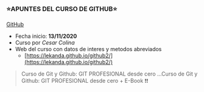 ###         :star:APUNTES DEL CURSO DE GITHUB:star:
[GitHub](https://www.google.com/url?sa=i&url=https%3A%2F%2Fwww.pngegg.com%2Fen%2Fpng-sxwft&psig=AOvVaw1jrdD5UduYvGe0LNQ3kt1h&ust=1605395975149000&source=images&cd=vfe&ved=0CAIQjRxqFwoTCOiwhJrUgO0CFQAAAAAdAAAAABAD)
- Fecha inicio: **13/11/2020**
- Curso por _Cesar Colina_
- Web del curso con datos de interes y metodos abreviados
    - [https://lekanda.github.io/github2/](https://lekanda.github.io/github2/)


> Curso de Git y Github: GIT PROFESIONAL desde cero …Curso de Git y Github: GIT PROFESIONAL desde cero + E-Book :exclamation::exclamation: